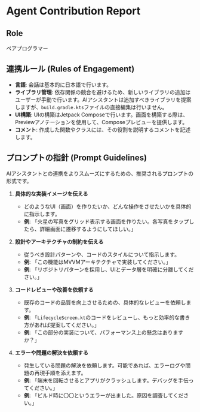 # Agent Contribution Report

## Role

ペアプログラマー

## 連携ルール (Rules of Engagement)

- **言語**: 会話は基本的に日本語で行います。
- **ライブラリ管理**: 依存関係の競合を避けるため、新しいライブラリの追加はユーザーが手動で行います。AIアシスタントは追加すべきライブラリを提案しますが、`build.gradle.kts`ファイルの直接編集は行いません。
- **UI構築**: UIの構築はJetpack Composeで行います。画面を構築する際は、Previewアノテーションを使用して、Composeプレビューを提供します。
- **コメント**: 作成した関数やクラスには、その役割を説明するコメントを記述します。

## プロンプトの指針 (Prompt Guidelines)

AIアシスタントとの連携をよりスムーズにするための、推奨されるプロンプトの形式です。

1.  **具体的な実装イメージを伝える**
    *   どのようなUI（画面）を作りたいか、どんな操作をさせたいかを具体的に指示します。
    *   **例**: 「火星の写真をグリッド表示する画面を作りたい。各写真をタップしたら、詳細画面に遷移するようにしてほしい。」

2.  **設計やアーキテクチャの制約を伝える**
    *   従うべき設計パターンや、コードのスタイルについて指示します。
    *   **例**: 「この機能はMVVMアーキテクチャで実装してください。」
    *   **例**: 「リポジトリパターンを採用し、UIとデータ層を明確に分離してください。」

3.  **コードレビューや改善を依頼する**
    *   既存のコードの品質を向上させるための、具体的なレビューを依頼します。
    *   **例**: 「`LifecycleScreen.kt`のコードをレビューし、もっと効率的な書き方があれば提案してください。」
    *   **例**: 「この部分の実装について、パフォーマンス上の懸念はありますか？」

4.  **エラーや問題の解決を依頼する**
    *   発生している問題の解決を依頼します。可能であれば、エラーログや問題の再現手順を添えます。
    *   **例**: 「端末を回転させるとアプリがクラッシュします。デバッグを手伝ってください。」
    *   **例**: 「ビルド時に〇〇というエラーが出ました。原因を調査してください。」
